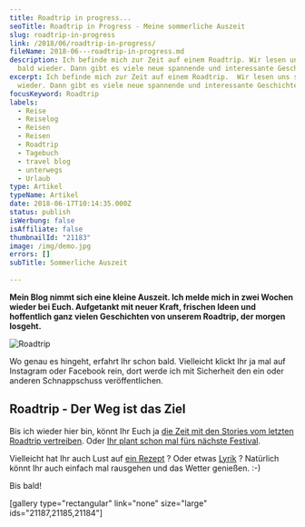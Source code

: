 ```yaml
---
title: Roadtrip in progress...
seoTitle: Roadtrip in Progress - Meine sommerliche Auszeit
slug: roadtrip-in-progress
link: /2018/06/roadtrip-in-progress/
fileName: 2018-06---roadtrip-in-progress.md
description: Ich befinde mich zur Zeit auf einem Roadtrip. Wir lesen uns schon
  bald wieder. Dann gibt es viele neue spannende und interessante Geschichten.
excerpt: Ich befinde mich zur Zeit auf einem Roadtrip.  Wir lesen uns schon bald
  wieder. Dann gibt es viele neue spannende und interessante Geschichten.
focusKeyword: Roadtrip
labels:
  - Reise
  - Reiselog
  - Reisen
  - Reisen
  - Roadtrip
  - Tagebuch
  - travel blog
  - unterwegs
  - Urlaub
type: Artikel
typeName: Artikel
date: 2018-06-17T10:14:35.000Z
status: publish
isWerbung: false
isAffiliate: false
thumbnailId: "21183"
image: /img/demo.jpg
errors: []
subTitle: Sommerliche Auszeit
  
---
```


**Mein Blog nimmt sich eine kleine Auszeit. Ich melde mich in zwei Wochen wieder
bei Euch. Aufgetankt mit neuer Kraft, frischen Ideen und hoffentlich ganz vielen
Geschichten von unserem Roadtrip, der morgen losgeht.**

![Roadtrip](http://cardamonchai.com/wp-content/uploads/2018/06/15647786664_de0906f5ab_z-400x267.jpg)

Wo genau es hingeht, erfahrt Ihr schon bald. Vielleicht klickt Ihr ja mal auf
Instagram oder Facebook rein, dort werde ich mit Sicherheit den ein oder anderen
Schnappschuss veröffentlichen.

## Roadtrip - Der Weg ist das Ziel

Bis ich wieder hier bin, könnt Ihr Euch ja
[die Zeit mit den Stories vom letzten Roadtrip vertreiben](/tag/irland2018/).
Oder
[Ihr plant schon mal fürs nächste Festival](/2015/03/die-ultimative-vegane-festivalliste/).

Vielleicht hat Ihr auch Lust auf [ein Rezept](/category/vegan-2/rezepte/) ? Oder
etwas [Lyrik](/category/bleistift-2-0/lyrik/) ? Natürlich könnt Ihr auch einfach
mal rausgehen und das Wetter genießen. :-)

Bis bald!

[gallery type="rectangular" link="none" size="large" ids="21187,21185,21184"]

  